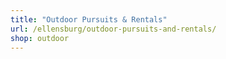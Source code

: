 ```yaml
---
title: "Outdoor Pursuits & Rentals"
url: /ellensburg/outdoor-pursuits-and-rentals/
shop: outdoor
---
```

